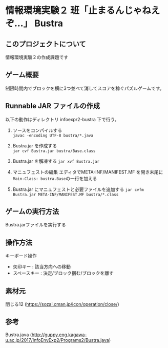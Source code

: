 # 情報環境実験２ 班「止まるんじゃねえぞ…」 Bustra

## このプロジェクトについて
情報環境実験２の作成課題です

## ゲーム概要
制限時間内でブロックを横に3つ並べて消してスコアを稼ぐパズルゲームです。

## Runnable JAR ファイルの作成
以下の動作はディレクトリ infoexpr2-bustra 下で行う。

1. ソースをコンパイルする  
   `javac -encoding UTF-8 bustra/*.java`

2. Bustra.jar を作成する  
   `jar cvf Bustra.jar bustra/Base.class`

3. Bustra.jar を解凍する
   `jar xvf Bustra.jar`

4. マニュフェストの編集
   エディタでMETA-INF/MANIFEST.MF を開き末尾に`Main-Class: bustra.Base`の一行を加える

5. Bustra.jar にマニュフェストと必要ファイルを追加する
   `jar cvfm Bustra.jar META-INF/MANIFEST.MF bustra/*.class`

## ゲームの実行方法
Bustra.jarファイルを実行する

## 操作方法
キーボード操作
  - 矢印キー : 該当方向への移動
  - スペースキー : 決定/ブロック掴む/ブロックを離す

## 素材元
閉じる12 (https://sozai.cman.jp/icon/operation/close/)

## 参考
Bustra.java (http://guppy.eng.kagawa-u.ac.jp/2017/InfoEnvExp2/Programs2/Bustra.java)
